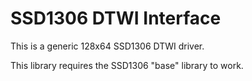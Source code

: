 SSD1306 DTWI Interface
======================

This is a generic 128x64 SSD1306 DTWI driver.

This library requires the SSD1306 "base" library to work.
